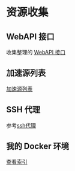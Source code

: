 # 资源收集

## WebAPI 接口

收集整理的 [WebAPI 接口](openapi/index.md)

## 加速源列表

[加速源列表](mirrors.md)

## SSH 代理

参考[ssh代理](https://lug.ustc.edu.cn/wiki/scripts/ssh_proxy)

## 我的 Docker 环境

[查看索引](dockers/index.md)

